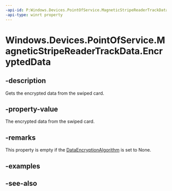 ----api-id: P:Windows.Devices.PointOfService.MagneticStripeReaderTrackData.EncryptedData
-api-type: winrt property
---<!-- Property syntaxpublic Windows.Storage.Streams.IBuffer EncryptedData { get; }--># Windows.Devices.PointOfService.MagneticStripeReaderTrackData.EncryptedData## -descriptionGets the encrypted data from the swiped card.## -property-valueThe encrypted data from the swiped card.## -remarksThis property is empty if the [DataEncryptionAlgorithm](claimedmagneticstripereader_dataencryptionalgorithm.md) is set to None.## -examples## -see-also